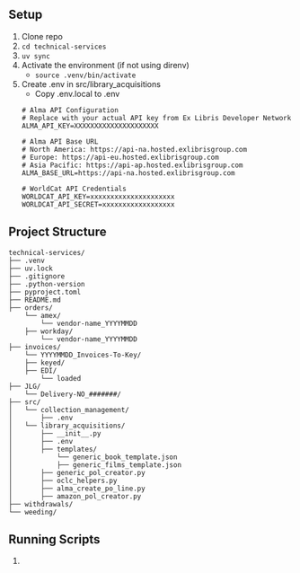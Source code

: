 ## Setup

1. Clone repo
2. `cd technical-services`
3. `uv sync`
4. Activate the environment (if not using direnv)
   - `source .venv/bin/activate`
5. Create .env in src/library_acquisitions
   - Copy .env.local to .env
    ```
    # Alma API Configuration
    # Replace with your actual API key from Ex Libris Developer Network
    ALMA_API_KEY=XXXXXXXXXXXXXXXXXXXXX

    # Alma API Base URL 
    # North America: https://api-na.hosted.exlibrisgroup.com
    # Europe: https://api-eu.hosted.exlibrisgroup.com  
    # Asia Pacific: https://api-ap.hosted.exlibrisgroup.com
    ALMA_BASE_URL=https://api-na.hosted.exlibrisgroup.com

    # WorldCat API Credentials
    WORLDCAT_API_KEY=xxxxxxxxxxxxxxxxxxxxx
    WORLDCAT_API_SECRET=xxxxxxxxxxxxxxxxxx
    ```

## Project Structure

```
technical-services/
├── .venv
├── uv.lock
├── .gitignore
├── .python-version
├── pyproject.toml
├── README.md
├── orders/
    └── amex/
        └── vendor-name_YYYYMMDD
    ├── workday/
        └── vendor-name_YYYYMMDD
├── invoices/
    └── YYYYMMDD_Invoices-To-Key/
    ├── keyed/
    ├── EDI/
        └── loaded
├── JLG/
    └── Delivery-NO_#######/
├── src/
│   └── collection_management/
│       ├── .env
│   └── library_acquisitions/
│       ├── __init__.py
│       ├── .env
│       ├── templates/
│           └── generic_book_template.json
│           ├── generic_films_template.json
│       ├── generic_pol_creator.py
│       ├── oclc_helpers.py
│       ├── alma_create_po_line.py
│       ├── amazon_pol_creator.py
├── withdrawals/
└── weeding/
```

## Running Scripts

1. 